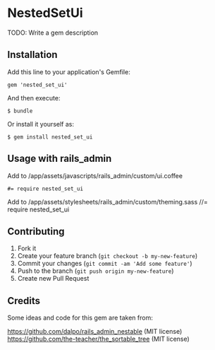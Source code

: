 # NestedSetUi

TODO: Write a gem description

## Installation

Add this line to your application's Gemfile:

    gem 'nested_set_ui'

And then execute:

    $ bundle

Or install it yourself as:

    $ gem install nested_set_ui

## Usage with rails_admin

Add to /app/assets/javascripts/rails_admin/custom/ui.coffee

    #= require nested_set_ui

Add to /app/assets/stylesheets/rails_admin/custom/theming.sass
    //= require nested_set_ui

## Contributing

1. Fork it
2. Create your feature branch (`git checkout -b my-new-feature`)
3. Commit your changes (`git commit -am 'Add some feature'`)
4. Push to the branch (`git push origin my-new-feature`)
5. Create new Pull Request

## Credits

Some ideas and code for this gem are taken from:

https://github.com/dalpo/rails_admin_nestable (MIT license)
https://github.com/the-teacher/the_sortable_tree (MIT license)